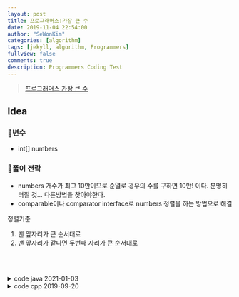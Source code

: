 ```yaml
---
layout: post
title: 프로그래머스:가장 큰 수
date: 2019-11-04 22:54:00
author: "SeWonKim"
categories: [algorithm]
tags: [jekyll, algorithm, Programmers]
fullview: false
comments: true
description: Programmers Coding Test
---
```


> [프로그래머스 가장 큰 수](https://programmers.co.kr/learn/courses/30/lessons/42746)

## Idea

### 🥚변수

- int[] numbers

### 🍳풀이 전략

- numbers 개수가 최고 10만이므로 순열로 경우의 수를 구하면 10만! 이다. 분명히 터질 것... 다른방법을 찾아야한다.
- comparable이나 comparator interface로 numbers 정렬을 하는 방법으로 해결
  
정렬기준

1. 맨 앞자리가 큰 순서대로
2. 맨 앞자리가 같다면 두번째 자리가 큰 순서대로

&nbsp;  
&nbsp;


<details>
<summary>code java 2021-01-03</summary>
<div markdown="1">

```java
import java.util.*;

class Solution {
    public String solution(int[] numbers) {
        String answer = "";
        String[] strings = new String[numbers.length];
        
        Arrays.sort(numbers);
        
        boolean allZero = true;
        for(int i=0; i<numbers.length; i++) {
            if(numbers[i] != 0) allZero = false;
            strings[i] = Integer.toString(numbers[i]);
        }
        
        if(allZero) return "0";
        
        Arrays.sort(strings, new Comparator<String>() {
            @Override
            public int compare(String o1, String o2) {  
                
                if(o1.equals("0") && o2.equals("0"))  return 1;
                
                int index = 0;
                if(o1.charAt(index) != o2.charAt(index)) {
                    return (o2.charAt(index) - '0') - (o1.charAt(index) -'0');
                }
                
                int num1 = Integer.parseInt(o1+o2);
                int num2 = Integer.parseInt(o2+o1);
                if(num2 - num1 > 0)  return 1;
                else                return -1;
            }
        });
            
        for(int i=0; i<numbers.length; i++) {
            answer += strings[i];
        }
        return answer;
    }
}
```

</div>
</details>


<details>
<summary>code cpp 2019-09-20</summary>
<div markdown="1">

## Idea

1. numbers 배열로 만들 수 있는 모든 경우의 수를 구한다. next permutation 이용.
2. 배열을 배치된 순서대로 이어 붙여 str을 만든다.
3. 2번에서 만든 것들 중 최댓값이 정답.

### 효율성을 높이자

최악의 경우 100,000!번 탐색해야하므로 시간내에 처리할 수 없다. 다른 방법을 생각해봐야한다.

👉sort 할 때 **비교함수**를 사용한다.     
모든 숫자를 문자열로 만들어서 `a + b > b + a`를 만족하도록 정렬한다.

### Code

```cpp
#include <string>
#include <vector>
#include <algorithm>

using namespace std;

bool cmp(const string &a, const string &b){
    return a+b > b+a ? true : false;
}

string solution(vector<int> numbers) {
    
    vector<string> str;
    for(int i=0; i<numbers.size(); i++){
        str.push_back(to_string(numbers[i]));
    }
    sort(str.begin(), str.end(), cmp);
    
    string answer;
    for(int i=0; i<str.size(); i++){
        answer += str[i];
    }
    if(answer[0] == '0'){
        answer = '0';
    }
    return answer;
}
```

## Review

한 번 풀이를 생각하고 실패하면 다른 방법으로 사고를 전환하는게 쉽지 않다.     
비교함수를 이용하면 간단히 풀리는데 많이 사용해보지 않아서 생각하기가 쉽지 않았다. 숫자 범위가 1,000 이하니까 숫자를 4자리로 만들어서 하는 방법도 찾아보았는데 구현하기가 너무 복잡한 것 같다.

</div>
</details>

&nbsp;  
&nbsp;
